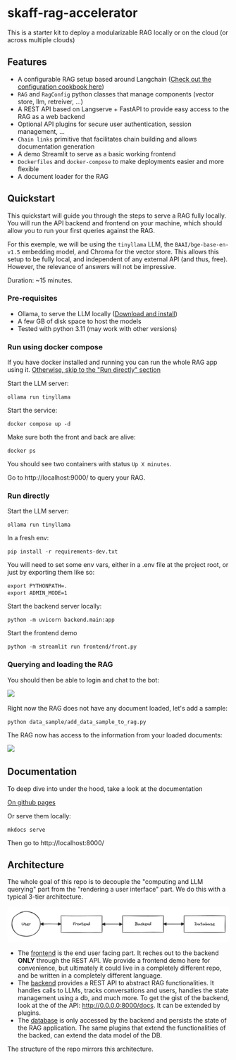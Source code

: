 # skaff-rag-accelerator


This is a starter kit to deploy a modularizable RAG locally or on the cloud (or across multiple clouds)

## Features

- A configurable RAG setup based around Langchain ([Check out the configuration cookbook here](https://artefactory.github.io/skaff-rag-accelerator/cookbook/))
- `RAG` and `RagConfig` python classes that manage components (vector store, llm, retreiver, ...)
- A REST API based on Langserve + FastAPI to provide easy access to the RAG as a web backend
- Optional API plugins for secure user authentication, session management, ...
- `Chain links` primitive that facilitates chain building and allows documentation generation
- A demo Streamlit to serve as a basic working frontend
- `Dockerfiles` and `docker-compose` to make deployments easier and more flexible
- A document loader for the RAG


## Quickstart

This quickstart will guide you through the steps to serve a RAG fully locally. You will run the API backend and frontend on your machine, which should allow you to run your first queries against the RAG.

For this exemple, we will be using the `tinyllama` LLM, the `BAAI/bge-base-en-v1.5` embedding model, and Chroma for the vector store. This allows this setup to be fully local, and independent of any external API (and thus, free). However, the relevance of answers will not be impressive.

Duration: ~15 minutes.

### Pre-requisites

- Ollama, to serve the LLM locally ([Download and install](https://ollama.com/))
- A few GB of disk space to host the models
- Tested with python 3.11 (may work with other versions)

### Run using docker compose

If you have docker installed and running you can run the whole RAG app using it. [Otherwise, skip to the "Run directly" section](#run-directly)

Start the LLM server:
```shell
ollama run tinyllama
```

Start the service:
```shell
docker compose up -d
```

Make sure both the front and back are alive:
```shell
docker ps
```
You should see two containers with status `Up X minutes`.

Go to http://localhost:9000/ to query your RAG.

### Run directly

Start the LLM server:
```shell
ollama run tinyllama
```

In a fresh env:
```shell
pip install -r requirements-dev.txt
```

You will need to set some env vars, either in a .env file at the project root, or just by exporting them like so:
```shell
export PYTHONPATH=.
export ADMIN_MODE=1
```

Start the backend server locally:
```shell
python -m uvicorn backend.main:app
```

Start the frontend demo
```shell
python -m streamlit run frontend/front.py
```

### Querying and loading the RAG

You should then be able to login and chat to the bot:

![](docs/login_and_chat.gif)

Right now the RAG does not have any document loaded, let's add a sample:
```shell
python data_sample/add_data_sample_to_rag.py
```

The RAG now has access to the information from your loaded documents:

![](docs/query_with_knowledge.gif)

## Documentation

To deep dive into under the hood, take a look at the documentation

[On github pages](https://artefactory.github.io/skaff-rag-accelerator/)

Or serve them locally:
```shell
mkdocs serve
```
Then go to http://localhost:8000/


## Architecture

The whole goal of this repo is to decouple the "computing and LLM querying" part from the "rendering a user interface" part. We do this with a typical 3-tier architecture.

![](docs/3t_architecture.png)

- The [frontend](frontend.md) is the end user facing part. It reches out to the backend **ONLY** through the REST API. We provide a frontend demo here for convenience, but ultimately it could live in a completely different repo, and be written in a completely different language.
- The [backend](backend/backend.md) provides a REST API to abstract RAG functionalities. It handles calls to LLMs, tracks conversations and users, handles the state management using a db, and much more. To get the gist of the backend, look at the of the API: http://0.0.0.0:8000/docs. It can be extended by plugins.
- The [database](database.md) is only accessed by the backend and persists the state of the RAG application. The same plugins that extend the functionalities of the backed, can extend the data model of the DB.

The structure of the repo mirrors this architecture.

